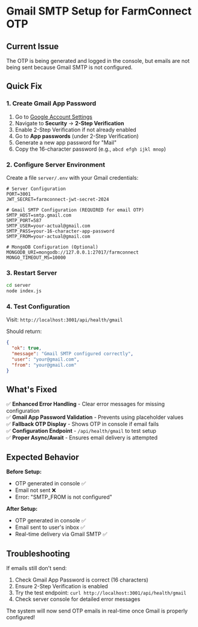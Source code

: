 # Gmail SMTP Setup for FarmConnect OTP

## Current Issue
The OTP is being generated and logged in the console, but emails are not being sent because Gmail SMTP is not configured.

## Quick Fix

### 1. Create Gmail App Password
1. Go to [Google Account Settings](https://myaccount.google.com/)
2. Navigate to **Security** → **2-Step Verification**
3. Enable 2-Step Verification if not already enabled
4. Go to **App passwords** (under 2-Step Verification)
5. Generate a new app password for "Mail"
6. Copy the 16-character password (e.g., `abcd efgh ijkl mnop`)

### 2. Configure Server Environment
Create a file `server/.env` with your Gmail credentials:

```env
# Server Configuration
PORT=3001
JWT_SECRET=farmconnect-jwt-secret-2024

# Gmail SMTP Configuration (REQUIRED for email OTP)
SMTP_HOST=smtp.gmail.com
SMTP_PORT=587
SMTP_USER=your-actual@gmail.com
SMTP_PASS=your-16-character-app-password
SMTP_FROM=your-actual@gmail.com

# MongoDB Configuration (Optional)
MONGODB_URI=mongodb://127.0.0.1:27017/farmconnect
MONGO_TIMEOUT_MS=10000
```

### 3. Restart Server
```bash
cd server
node index.js
```

### 4. Test Configuration
Visit: `http://localhost:3001/api/health/gmail`

Should return:
```json
{
  "ok": true,
  "message": "Gmail SMTP configured correctly",
  "user": "your@gmail.com",
  "from": "your@gmail.com"
}
```

## What's Fixed

✅ **Enhanced Error Handling** - Clear error messages for missing configuration  
✅ **Gmail App Password Validation** - Prevents using placeholder values  
✅ **Fallback OTP Display** - Shows OTP in console if email fails  
✅ **Configuration Endpoint** - `/api/health/gmail` to test setup  
✅ **Proper Async/Await** - Ensures email delivery is attempted  

## Expected Behavior

**Before Setup:**
- OTP generated in console ✅
- Email not sent ❌
- Error: "SMTP_FROM is not configured"

**After Setup:**
- OTP generated in console ✅
- Email sent to user's inbox ✅
- Real-time delivery via Gmail SMTP ✅

## Troubleshooting

If emails still don't send:
1. Check Gmail App Password is correct (16 characters)
2. Ensure 2-Step Verification is enabled
3. Try the test endpoint: `curl http://localhost:3001/api/health/gmail`
4. Check server console for detailed error messages

The system will now send OTP emails in real-time once Gmail is properly configured!
